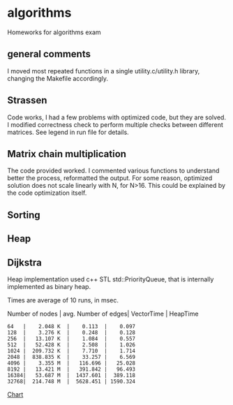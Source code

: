 # algorithms
Homeworks for algorithms exam

## general comments

I moved most repeated functions in a single utility.c/utility.h library, changing the Makefile accordingly.

## Strassen

Code works, I had a few problems with optimized code, but they are solved. I modified correctness check to perform multiple checks between different matrices.
See legend in run file for details.

## Matrix chain multiplication

The code provided worked. I commented various functions to understand better the process, reformatted the output. For some reason, optimized solution does not scale linearly with N, for N>16. This could be explained by the code optimization itself.

## Sorting

<add comments>
  
## Heap

<add comments>

## Dijkstra

Heap implementation used c++ STL std::PriorityQueue, that is internally implemented as binary heap.

Times are average of 10 runs, in msec.

Number of nodes | avg. Number of edges| VectorTime | HeapTime

```
64   |    2.048 K  |    0.113  |    0.097
128  |    3.276 K  |    0.248  |    0.128
256  |   13.107 K  |    1.084  |    0.557
512  |   52.428 K  |    2.508  |    1.026
1024 |  209.732 K  |    7.710  |    1.714
2048 |  838.835 K  |    33.257 |    6.569
4096 |    3.355 M  |   116.696 |   25.028
8192 |   13.421 M  |   391.842 |   96.493
16384|   53.687 M  |  1437.601 |  389.118
32768|  214.748 M  |  5628.451 | 1590.324

```
[Chart](dijkstraSpeed.png)